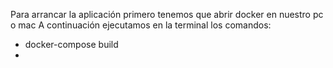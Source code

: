 Para arrancar la aplicación primero tenemos que abrir docker en nuestro pc o mac
A continuación ejecutamos en la terminal los comandos:
- docker-compose build
-